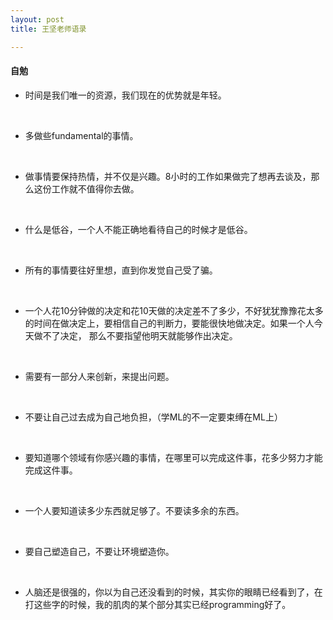 ```yaml
---
layout: post
title: 王坚老师语录

---
```

 #### 自勉

 - 时间是我们唯一的资源，我们现在的优势就是年轻。
 
 <br>

 - 多做些fundamental的事情。
 
 <br>

 - 做事情要保持热情，并不仅是兴趣。8小时的工作如果做完了想再去谈及，那么这份工作就不值得你去做。 <!--more-->

 <br>

 - 什么是低谷，一个人不能正确地看待自己的时候才是低谷。
 
 <br>

 - 所有的事情要往好里想，直到你发觉自己受了骗。
 
 <br>

 - 一个人花10分钟做的决定和花10天做的决定差不了多少，不好犹犹豫豫花太多的时间在做决定上，要相信自己的判断力，要能很快地做决定。如果一个人今天做不了决定，
 那么不要指望他明天就能够作出决定。
 
 <br>

 - 需要有一部分人来创新，来提出问题。
 
 <br>

 - 不要让自己过去成为自己地负担，（学ML的不一定要束缚在ML上）
 
 <br>
 
 - 要知道哪个领域有你感兴趣的事情，在哪里可以完成这件事，花多少努力才能完成这件事。
 
 <br>
 
 - 一个人要知道读多少东西就足够了。不要读多余的东西。
 
 <br>
 
 - 要自己塑造自己，不要让环境塑造你。
 
 <br>
 
 - 人脑还是很强的，你以为自己还没看到的时候，其实你的眼睛已经看到了，在打这些字的时候，我的肌肉的某个部分其实已经programming好了。
